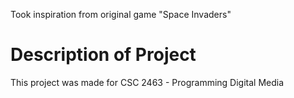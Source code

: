 Took inspiration from original game "Space Invaders"

# Description of Project
This project was made for CSC 2463 - Programming Digital Media
